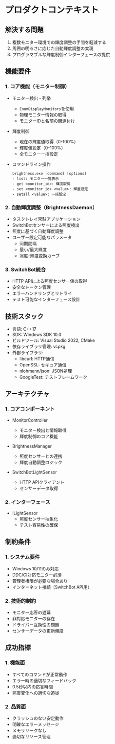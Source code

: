 # プロダクトコンテキスト

## 解決する問題
1. 複数モニター環境での輝度調整の手間を軽減する
2. 周囲の明るさに応じた自動輝度調整の実現
3. プログラマブルな輝度制御インターフェースの提供

## 機能要件

### 1. コア機能（モニター制御）
- モニター検出・列挙
  * `EnumDisplayMonitors`を使用
  * 物理モニター情報の取得
  * モニターIDと名前の関連付け

- 輝度制御
  * 現在の輝度値取得（0-100%）
  * 輝度値設定（0-100%）
  * 全モニター一括設定

- コマンドライン操作
  ```
  brightness.exe [command] [options]
  - list: モニター一覧表示
  - get <monitor_id>: 輝度取得
  - set <monitor_id> <value>: 輝度設定
  - setall <value>: 一括設定
  ```

### 2. 自動輝度調整（BrightnessDaemon）
- タスクトレイ常駐アプリケーション
- SwitchBotセンサーによる照度検出
- 照度に基づく自動輝度調整
- ユーザー設定可能なパラメータ
  * 同期間隔
  * 最小/最大輝度
  * 照度-輝度変換カーブ

### 3. SwitchBot統合
- HTTP APIによる照度センサー値の取得
- 安全なトークン管理
- エラーハンドリングとリトライ
- テスト可能なインターフェース設計

## 技術スタック
- 言語: C++17
- SDK: Windows SDK 10.0
- ビルドツール: Visual Studio 2022, CMake
- 依存ライブラリ管理: vcpkg
- 外部ライブラリ:
  * libcurl: HTTP通信
  * OpenSSL: セキュア通信
  * nlohmann/json: JSON処理
  * GoogleTest: テストフレームワーク

## アーキテクチャ

### 1. コアコンポーネント
- MonitorController
  * モニター検出と情報取得
  * 輝度制御のコア機能

- BrightnessManager
  * 照度センサーとの連携
  * 輝度自動調整ロジック

- SwitchBotLightSensor
  * HTTP APIクライアント
  * センサーデータ取得

### 2. インターフェース
- ILightSensor
  * 照度センサー抽象化
  * テスト容易性の確保

## 制約条件

### 1. システム要件
- Windows 10/11のみ対応
- DDC/CI対応モニター必須
- 管理者権限が必要な場合あり
- インターネット接続（SwitchBot API用）

### 2. 技術的制約
- モニター応答の遅延
- 非対応モニターの存在
- ドライバー互換性の問題
- センサーデータの更新頻度

## 成功指標

### 1. 機能面
- すべてのコマンドが正常動作
- エラー時の適切なフィードバック
- 0.5秒以内の応答時間
- 照度変化への適切な追従

### 2. 品質面
- クラッシュのない安定動作
- 明確なエラーメッセージ
- メモリリークなし
- 適切なリソース管理
